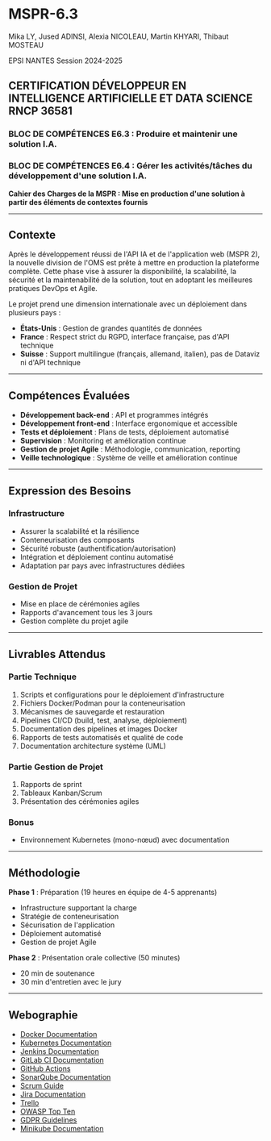 # MSPR-6.3

Mika LY, Jused ADINSI, Alexia NICOLEAU, Martin KHYARI, Thibaut MOSTEAU

EPSI NANTES
Session 2024-2025

## CERTIFICATION DÉVELOPPEUR EN INTELLIGENCE ARTIFICIELLE ET DATA SCIENCE RNCP 36581

### BLOC DE COMPÉTENCES E6.3 : Produire et maintenir une solution I.A.
### BLOC DE COMPÉTENCES E6.4 : Gérer les activités/tâches du développement d'une solution I.A.

**Cahier des Charges de la MSPR : Mise en production d'une solution à partir des éléments de contextes fournis**

---

## Contexte

Après le développement réussi de l'API IA et de l'application web (MSPR 2), la nouvelle division de l'OMS est prête à mettre en production la plateforme complète. Cette phase vise à assurer la disponibilité, la scalabilité, la sécurité et la maintenabilité de la solution, tout en adoptant les meilleures pratiques DevOps et Agile.

Le projet prend une dimension internationale avec un déploiement dans plusieurs pays :
- **États-Unis** : Gestion de grandes quantités de données
- **France** : Respect strict du RGPD, interface française, pas d'API technique
- **Suisse** : Support multilingue (français, allemand, italien), pas de Dataviz ni d'API technique

---

## Compétences Évaluées

- **Développement back-end** : API et programmes intégrés
- **Développement front-end** : Interface ergonomique et accessible
- **Tests et déploiement** : Plans de tests, déploiement automatisé
- **Supervision** : Monitoring et amélioration continue
- **Gestion de projet Agile** : Méthodologie, communication, reporting
- **Veille technologique** : Système de veille et amélioration continue

---

## Expression des Besoins

### Infrastructure
- Assurer la scalabilité et la résilience
- Conteneurisation des composants
- Sécurité robuste (authentification/autorisation)
- Intégration et déploiement continu automatisé
- Adaptation par pays avec infrastructures dédiées

### Gestion de Projet
- Mise en place de cérémonies agiles
- Rapports d'avancement tous les 3 jours
- Gestion complète du projet agile

---

## Livrables Attendus

### Partie Technique
1. Scripts et configurations pour le déploiement d'infrastructure
2. Fichiers Docker/Podman pour la conteneurisation
3. Mécanismes de sauvegarde et restauration
4. Pipelines CI/CD (build, test, analyse, déploiement)
5. Documentation des pipelines et images Docker
6. Rapports de tests automatisés et qualité de code
7. Documentation architecture système (UML)

### Partie Gestion de Projet
1. Rapports de sprint
2. Tableaux Kanban/Scrum
3. Présentation des cérémonies agiles

### Bonus
- Environnement Kubernetes (mono-nœud) avec documentation

---

## Méthodologie

**Phase 1** : Préparation (19 heures en équipe de 4-5 apprenants)
- Infrastructure supportant la charge
- Stratégie de conteneurisation
- Sécurisation de l'application
- Déploiement automatisé
- Gestion de projet Agile

**Phase 2** : Présentation orale collective (50 minutes)
- 20 min de soutenance
- 30 min d'entretien avec le jury

---

## Webographie

- [Docker Documentation](https://docs.docker.com/)
- [Kubernetes Documentation](https://kubernetes.io/docs/home/)
- [Jenkins Documentation](https://www.jenkins.io/doc/)
- [GitLab CI Documentation](https://docs.gitlab.com/ee/ci/)
- [GitHub Actions](https://docs.github.com/fr/actions)
- [SonarQube Documentation](https://docs.sonarqube.org/latest/)
- [Scrum Guide](https://scrumguides.org/)
- [Jira Documentation](https://www.atlassian.com/software/jira)
- [Trello](https://trello.com/en)
- [OWASP Top Ten](https://owasp.org/www-project-top-ten/)
- [GDPR Guidelines](https://gdpr.eu/)
- [Minikube Documentation](https://minikube.sigs.k8s.io/docs/start/)